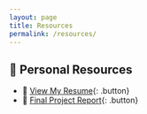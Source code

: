 ```yaml
---
layout: page
title: Resources
permalink: /resources/
---
```


## 📄 Personal Resources

- 🔗 [View My Resume](https://docs.google.com/document/d/1z15Z6H_DdZi1vyZrlZLrPTyMPOJ6teFj4ZPtKb42VlI/edit?usp=sharing){: .button}
- 📄 [Final Project Report](https://docs.google.com/document/d/1NCv6CyL84NO-8G1WVOxpdUwqH5_TWgEwaYPZMAzkqRw/edit?usp=sharing){: .button}
